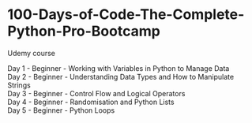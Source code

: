 # 100-Days-of-Code-The-Complete-Python-Pro-Bootcamp

Udemy course

Day 1 - Beginner - Working with Variables in Python to Manage Data \
Day 2 - Beginner - Understanding Data Types and How to Manipulate Strings \
Day 3 - Beginner - Control Flow and Logical Operators \
Day 4 - Beginner - Randomisation and Python Lists \
Day 5 - Beginner - Python Loops
